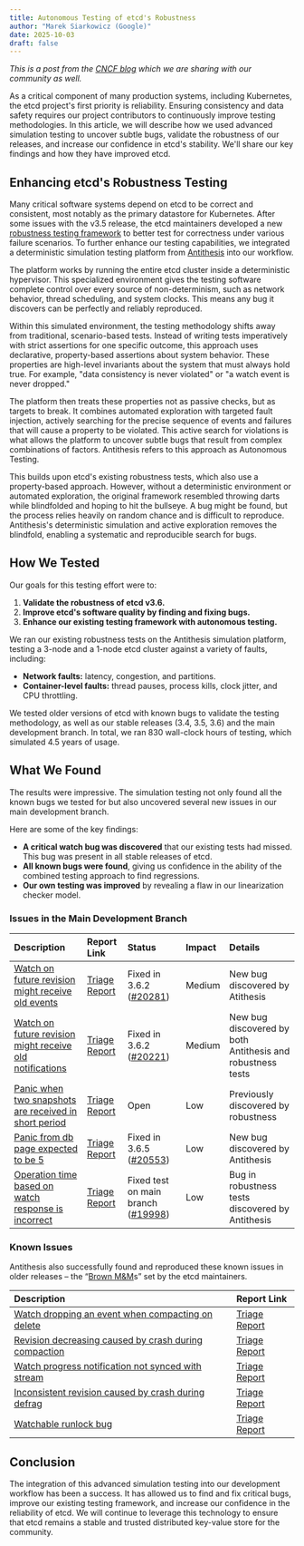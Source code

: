 ```yaml
---
title: Autonomous Testing of etcd's Robustness
author: "Marek Siarkowicz (Google)"
date: 2025-10-03
draft: false
---
```


*This is a post from the [CNCF blog](https://www.cncf.io/blog/2025/09/25/autonomous-testing-of-etcds-robustness/) which we are sharing with our community as well.*

As a critical component of many production systems, including Kubernetes, the etcd project's first priority is reliability.
Ensuring consistency and data safety requires our project contributors to continuously improve testing methodologies.
In this article, we will describe how we used advanced simulation testing to uncover subtle bugs,
validate the robustness of our releases, and increase our confidence in etcd's stability.
We'll share our key findings and how they have improved etcd.

## Enhancing etcd's Robustness Testing

Many critical software systems depend on etcd to be correct and consistent, most notably as the primary datastore for Kubernetes.
After some issues with the v3.5 release,
the etcd maintainers developed a new [robustness testing framework](https://github.com/etcd-io/etcd/issues/14045)
to better test for correctness under various failure scenarios. To further enhance our testing capabilities,
we integrated a deterministic simulation testing platform from [Antithesis](https://antithesis.com/) into our workflow.

The platform works by running the entire etcd cluster inside a deterministic hypervisor.
This specialized environment gives the testing software complete control over every source of non-determinism,
such as network behavior, thread scheduling, and system clocks.
This means any bug it discovers can be perfectly and reliably reproduced.

Within this simulated environment, the testing methodology shifts away from traditional, scenario-based tests.
Instead of writing tests imperatively with strict assertions for one specific outcome, this approach uses declarative, property-based assertions about system behavior.
These properties are high-level invariants about the system that must always hold true. For example,
"data consistency is never violated" or "a watch event is never dropped."

The platform then treats these properties not as passive checks, but as targets to break.
It combines automated exploration with targeted fault injection,
actively searching for the precise sequence of events and failures that will cause a property to be violated.
This active search for violations is what allows the platform to uncover subtle bugs that result from complex combinations of factors.
Antithesis refers to this approach as Autonomous Testing.

This builds upon etcd's existing robustness tests, which also use a property-based approach.
However, without a deterministic environment or automated exploration,
the original framework resembled throwing darts while blindfolded and hoping to hit the bullseye.
A bug might be found, but the process relies heavily on random chance and is difficult to reproduce.
Antithesis's deterministic simulation and active exploration
removes the blindfold, enabling a systematic and reproducible search for bugs.

## How We Tested

Our goals for this testing effort were to:

1. **Validate the robustness of etcd v3.6.**
2. **Improve etcd's software quality by finding and fixing bugs.**
3. **Enhance our existing testing framework with autonomous testing.**

We ran our existing robustness tests on the Antithesis simulation platform, testing a 3-node and a 1-node etcd cluster against a variety of faults, including:

* **Network faults:** latency, congestion, and partitions.
* **Container-level faults:** thread pauses, process kills, clock jitter, and CPU throttling.

We tested older versions of etcd with known bugs to validate the testing methodology, as well as our stable releases (3.4, 3.5, 3.6) and the main development branch. In total, we ran 830 wall-clock hours of testing, which simulated 4.5 years of usage.

## What We Found

The results were impressive. The simulation testing not only found all the known bugs we tested for but also uncovered several new issues in our main development branch.

Here are some of the key findings:

* **A critical watch bug was discovered** that our existing tests had missed. This bug was present in all stable releases of etcd.
* **All known bugs were found**, giving us confidence in the ability of the combined testing approach to find regressions.
* **Our own testing was improved** by revealing a flaw in our linearization checker model.

### Issues in the Main Development Branch

| Description                                                             | Report Link                   | Status                                           | Impact | Details                                                    |
| :---------------------------------------------------------------------- | :---------------------------- | :----------------------------------------------- | :------| :--------------------------------------------------------- |
| [Watch on future revision might receive old events][bug-1-issue]        | [Triage Report][bug-1-report] | Fixed in 3.6.2 ([\#20281][bug-1-fix])            | Medium | New bug discovered by Atithesis                            |
| [Watch on future revision might receive old notifications][bug-2-issue] | [Triage Report][bug-2-report] | Fixed in 3.6.2 ([\#20221][bug-2-fix])            | Medium | New bug discovered by both Antithesis and robustness tests |
| [Panic when two snapshots are received in short period][bug-3-issue]    | [Triage Report][bug-3-report] | Open                                             | Low    | Previously discovered by robustness                        |
| [Panic from db page expected to be 5][bug-4-issue]                      | [Triage Report][bug-4-report] | Fixed in 3.6.5 ([\#20553][bug-4-fix])            | Low    | New bug discovered by Antithesis                           |
| [Operation time based on watch response is incorrect][bug-5-issue]      | [Triage Report][bug-5-report] | Fixed test on main branch ([\#19998][bug-5-fix]) | Low    | Bug in robustness tests discovered by Antithesis           |

[bug-1-issue]: https://github.com/etcd-io/etcd/issues/20221
[bug-1-report]: https://linuxfoundation.antithesis.com/report/LAbnx9WBHxp0BPeEDSFrTxl3/798H3lSB7pQb6x2LYB65zGlNhM_OmxZAza0PfRbjpQo.html?auth=v2.public.eyJzY29wZSI6eyJSZXBvcnRTY29wZVYxIjp7ImFzc2V0IjoiNzk4SDNsU0I3cFFiNngyTFlCNjV6R2xOaE1fT214WkF6YTBQZlJianBRby5odG1sIiwicmVwb3J0X2lkIjoiTEFibng5V0JIeHAwQlBlRURTRnJUeGwzIn19LCJuYmYiOiIyMDI1LTA3LTAyVDA2OjI2OjA5Ljc5MjM0NTQ2OVoifaf6ZskL_GQSGDCZ7ESxV5SbygmAq_NiZZ9Oj2wcMnFOZlEjL5QEfgxM1zjSkF20PrjCjrmKzr4U7fJVJOPT3Qo#/run/e3a65c762111a06ab412abbdec1e3a73-32-6/finding/984b7ce364030642155dcd71d492711c9f9f73a9
[bug-1-fix]: https://github.com/etcd-io/etcd/pull/20281
[bug-2-issue]: https://github.com/etcd-io/etcd/issues/20221
[bug-2-report]: https://linuxfoundation.antithesis.com/report/UZjUP_KGxboJepL7k1q_8pa4/ZqL0Vt9a7YESiiBmGecPMkBP8YgM1IwlTZJ4dcYjmZ8.html?auth=v2.public.eyJuYmYiOiIyMDI1LTA2LTI1VDAzOjE4OjIzLjM4MDU2MDQwMFoiLCJzY29wZSI6eyJSZXBvcnRTY29wZVYxIjp7ImFzc2V0IjoiWnFMMFZ0OWE3WUVTaWlCbUdlY1BNa0JQOFlnTTFJd2xUWko0ZGNZam1aOC5odG1sIiwicmVwb3J0X2lkIjoiVVpqVVBfS0d4Ym9KZXBMN2sxcV84cGE0In19feIAsYO4-UIigcL4eMu7QUqA6XFbCU3Hnw7BeyZW06o9x11mFqleHbSbRWdIcLdTH2Xzx42DXNB7dBqYq25Ujg4#/run/e35cadd61e2b01c494095b06141fcc8b-32-6/finding/984b7ce364030642155dcd71d492711c9f9f73a9
[bug-2-fix]: https://github.com/etcd-io/etcd/issues/20221
[bug-3-issue]: https://github.com/etcd-io/etcd/issues/18055
[bug-3-report]: https://linuxfoundation.antithesis.com/report/HqTiW-VhiXU25CCPP8vkSUPB/3Q73gnvlcEpEb6XVWcl4H3qTOnXZ7pFAdkpbpHr8mMI.html?auth=v2.public.eyJzY29wZSI6eyJSZXBvcnRTY29wZVYxIjp7ImFzc2V0IjoiM1E3M2dudmxjRXBFYjZYVldjbDRIM3FUT25YWjdwRkFka3BicEhyOG1NSS5odG1sIiwicmVwb3J0X2lkIjoiSHFUaVctVmhpWFUyNUNDUFA4dmtTVVBCIn19LCJuYmYiOiIyMDI1LTA2LTA2VDAxOjA5OjE5Ljc1MDg1NDI2NVoifW8RMYqVcS2V3idTzyvalEO2SnPqycds-Cn710lY-wlfqYPe1MAb2U0R2wEKVwPtSsr79WcnR8yYCyZyCQNqhAc#/run/31f74082d85b5ffdaf9f34ed37480bbd-32-6/finding/138fa550c81efa6efc7170191b75c4a22caea51f
[bug-4-report]: https://linuxfoundation.antithesis.com/report/G-9rIjiZJiwodTEN5avQ7wgK/u_uFsWOwZSxS5mOmbEprwMUijNhsWdV6mfde_CT-y4k.html?auth=v2.public.eyJuYmYiOiIyMDI1LTA3LTAzVDA3OjMxOjUyLjQzMzQ2ODk3NFoiLCJzY29wZSI6eyJSZXBvcnRTY29wZVYxIjp7ImFzc2V0IjoidV91RnNXT3daU3hTNW1PbWJFcHJ3TVVpak5oc1dkVjZtZmRlX0NULXk0ay5odG1sIiwicmVwb3J0X2lkIjoiRy05cklqaVpKaXdvZFRFTjVhdlE3d2dLIn19fUHU0wnVRoDtfilwOCROUiDTtcOlIZkrVaddCqjorH3utgcIEPIzlsrMAJGXFC6NTZMneLqAWWU_lq-9prD_tQc#/run/9088730ba7972869a3e2b68b66708b55-32-6/finding/b9cbdf1bc8bd74cab1388e30ebdbf0b37c6f1420
[bug-4-issue]: https://github.com/etcd-io/etcd/issues/20271
[bug-4-fix]: https://github.com/etcd-io/etcd/pull/20553
[bug-5-report]: https://linuxfoundation.antithesis.com/report/IVzVnBQKQ0aInboRbRdsVDIE/xlfYJ3eyHooIxRJqHjimRYPrnttrULyr8PqOfRD0pS8.html?auth=v2.public.eyJuYmYiOiIyMDI1LTA1LTIxVDA5OjMzOjUzLjcyODgwNTA4MVoiLCJzY29wZSI6eyJSZXBvcnRTY29wZVYxIjp7ImFzc2V0IjoieGxmWUozZXlIb29JeFJKcUhqaW1SWVBybnR0clVMeXI4UHFPZlJEMHBTOC5odG1sIiwicmVwb3J0X2lkIjoiSVZ6Vm5CUUtRMGFJbmJvUmJSZHNWRElFIn19fc8p5s8qWPm5KxSC8oqMFj8HzTze7dxXhyPVt3l-GLwxSHIsuAIk1-2W7tgrh9mNXpZkFRhedvGSYNyhZ272kAo#/run/2e0ec6758e3603c3e4f5fd43dd26ffab-31-8/finding/5a95b2983bca202814eaa6a3fe594910a72cd2c6
[bug-5-issue]: https://github.com/etcd-io/etcd/issues/19998
[bug-5-fix]: https://github.com/etcd-io/etcd/issues/19998

### Known Issues

Antithesis also successfully found and reproduced these known issues in older releases – the “[Brown M&M](https://www.safetydimensions.com.au/van-halen/)s” set by the etcd maintainers.

| Description                                                            | Report Link                     |
| :--------------------------------------------------------------------- | :------------------------------ |
| [Watch dropping an event when compacting on delete][known-1-issue]     | [Triage Report][known-1-report] |
| [Revision decreasing caused by crash during compaction][known-2-issue] | [Triage Report][known-2-report] |
| [Watch progress notification not synced with stream][known-3-issue]    | [Triage Report][known-3-report] |
| [Inconsistent revision caused by crash during defrag][known-4-issue]   | [Triage Report][known-4-report] |
| [Watchable runlock bug][known-5-issue]                                 | [Triage Report][known-5-report] |

[known-1-issue]: https://github.com/etcd-io/etcd/issues/18089
[known-1-report]: https://linuxfoundation.antithesis.com/report/eYAhUOXW751VmJwPvGPa6R52/SFgfiy4PFXUGW5JkKt-uOnLFUVk9ZDIxFNQDRIS-eLE.html?auth=v2.public.eyJuYmYiOiIyMDI1LTA2LTAyVDIxOjI5OjMwLjAxNjk5OTQ5NloiLCJzY29wZSI6eyJSZXBvcnRTY29wZVYxIjp7ImFzc2V0IjoiU0ZnZml5NFBGWFVHVzVKa0t0LXVPbkxGVVZrOVpESXhGTlFEUklTLWVMRS5odG1sIiwicmVwb3J0X2lkIjoiZVlBaFVPWFc3NTFWbUp3UHZHUGE2UjUyIn19feadk3puhf0lkOv5k8GN_uQ74jb64WhykomO8nUZVBbUqRC-dLOnb7ENYLEjLW_rConu9ADWMFK_WVX7_zpX-wE#/run/6f713ca33a385cfa6d1987f125cbd951-31-8/finding/984b7ce364030642155dcd71d492711c9f9f73a9
[known-2-issue]: https://github.com/etcd-io/etcd/issues/17780
[known-2-report]: https://linuxfoundation.antithesis.com/report/aRbi2JR9dqoXK2xvN-DfZi9S/r4GRi-BLXj6-kpaqz5fo8j8W-qUV1diKw6_x8vonLNk.html?auth=v2.public.eyJuYmYiOiIyMDI1LTA2LTAyVDIxOjMyOjQ5LjU1OTQ3Nzg2MFoiLCJzY29wZSI6eyJSZXBvcnRTY29wZVYxIjp7ImFzc2V0IjoicjRHUmktQkxYajYta3BhcXo1Zm84ajhXLXFVVjFkaUt3Nl94OHZvbkxOay5odG1sIiwicmVwb3J0X2lkIjoiYVJiaTJKUjlkcW9YSzJ4dk4tRGZaaTlTIn19fR5EmgiseZ02ngQHRC5uYXTIekPT7Z9Ta903abbN1xq-t2XYheG4YSlJFDdRIfyMpKKclB_uZGQOPd2kXKeutwM#/run/6a08b1cd0efe3d19b9bd89c6815e84e4-31-8/finding/5a95b2983bca202814eaa6a3fe594910a72cd2c6
[known-3-issue]: https://github.com/etcd-io/etcd/issues/15220
[known-3-report]: https://linuxfoundation.antithesis.com/report/ymTYOGwzB-UwlmrjT8VrC_Kn/Y-D2b7S_BKdIl67UqZtXafn0xPhbRulSZVQvPqsBZak.html?auth=v2.public.eyJuYmYiOiIyMDI1LTA1LTI5VDEyOjAyOjIzLjUzMTc3MTg2MloiLCJzY29wZSI6eyJSZXBvcnRTY29wZVYxIjp7ImFzc2V0IjoiWS1EMmI3U19CS2RJbDY3VXFadFhhZm4weFBoYlJ1bFNaVlF2UHFzQlphay5odG1sIiwicmVwb3J0X2lkIjoieW1UWU9Hd3pCLVV3bG1yalQ4VnJDX0tuIn19fRmIEwPnKRaq1qnN9tKlGw0m--zs7uFUMMi3AaZM_Kz6Uy0IzsO-af3D1DDBFzSyclF13rqyjI-3ki2d9ufDNQk#/run/fa475411ad6b37641065963bc37b5dd4-31-8/finding/984b7ce364030642155dcd71d492711c9f9f73a9
[known-4-issue]: https://github.com/etcd-io/etcd/pull/14685
[known-4-report]: https://linuxfoundation.antithesis.com/report/kuUVd-WEW4jkcEp7Uzsh-649/doX_RaZAkZxIOxxBn51bdhfjFzrV5ipnJYAQUAT2454.html?auth=v2.public.eyJuYmYiOiIyMDI1LTA2LTE5VDAxOjM3OjAxLjYyODQzMjM4OVoiLCJzY29wZSI6eyJSZXBvcnRTY29wZVYxIjp7ImFzc2V0IjoiZG9YX1JhWkFrWnhJT3h4Qm41MWJkaGZqRnpyVjVpcG5KWUFRVUFUMjQ1NC5odG1sIiwicmVwb3J0X2lkIjoia3VVVmQtV0VXNGprY0VwN1V6c2gtNjQ5In19fW1TcMbQfba6iffW4KX_yGOjmwg2qHbRsqzxhJOh8ywc6fxgJa8Lemw1ShkuhQs3caqWHlEEojyAEMVjlLPK4Ac#/run/8b12e3b98a5b206e30c5d0067746083e-32-6/finding/5a95b2983bca202814eaa6a3fe594910a72cd2c6
[known-5-issue]: https://github.com/etcd-io/etcd/pull/13505
[known-5-report]: https://linuxfoundation.antithesis.com/report/6zkMqkEjjJuinArwLZTkJehM/7h42qHA5soBgxYPsMiDa4dSbA-O_g2SL9vkJqxvGON8.html?auth=v2.public.eyJzY29wZSI6eyJSZXBvcnRTY29wZVYxIjp7ImFzc2V0IjoiN2g0MnFIQTVzb0JneFlQc01pRGE0ZFNiQS1PX2cyU0w5dmtKcXh2R09OOC5odG1sIiwicmVwb3J0X2lkIjoiNnprTXFrRWpqSnVpbkFyd0xaVGtKZWhNIn19LCJuYmYiOiIyMDI1LTA1LTMwVDAwOjUyOjM2LjUwMjc3MTMyNFoifSYHsw1ZLCSfxME2keN58uGgi2yHTLvlg5_mFLkmePovjDjan-8SH72WdrmeWc4OMoRR-F3Pmi9UkU546_rtkgI#/run/8b82751143d9baaf98535089301d7af4-31-8/finding/984b7ce364030642155dcd71d492711c9f9f73a9

## Conclusion

The integration of this advanced simulation testing into our development workflow has been a success.
It has allowed us to find and fix critical bugs, improve our existing testing framework,
and increase our confidence in the reliability of etcd. We will continue to leverage this technology
to ensure that etcd remains a stable and trusted distributed key-value store for the community.
